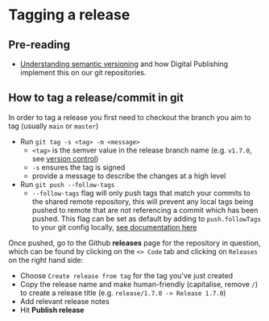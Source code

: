 # Tagging a release

## Pre-reading

- [Understanding semantic versioning](../guides/VERSIONING.md) and how Digital Publishing implement this on our git repositories.

## How to tag a release/commit in git

In order to tag a release you first need to checkout the branch you aim to tag (usually `main` or `master`)

* Run `git tag -s <tag> -m <message>`
	* `<tag>` is the semver value in the release branch name (e.g. `v1.7.0`, see [version control](VERSIONING.md))
	* `-s` ensures the tag is signed
	* provide a message to describe the changes at a high level
* Run `git push --follow-tags` 
	* `--follow-tags` flag will only push tags that match your commits to the shared remote repository, this will prevent any local tags being pushed to remote that are not referencing a commit which has been pushed. This flag can be set as default by adding to `push.followTags` to your git config locally, [see documentation here](https://git-scm.com/docs/git-push#Documentation/git-push.txt---follow-tags)


Once pushed, go to the Github **releases** page for the repository in question, which can be found by clicking on the `<> Code` tab and clicking on `Releases` on the right hand side:

* Choose `Create release from tag` for the tag you've just created
* Copy the release name and make human-friendly (capitalise, remove `/`) to create a release title (e.g. `release/1.7.0 -> Release 1.7.0`)
* Add relevant release notes
* Hit **Publish release**
